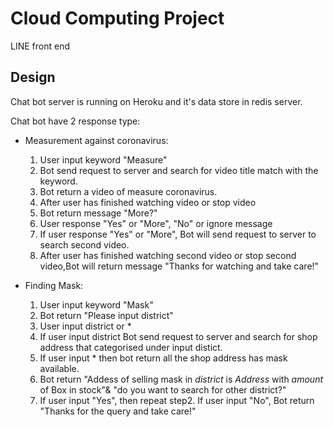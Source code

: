 

# Cloud Computing Project 

LINE front end

## Design 

Chat bot server is running on Heroku and it's data store in redis server.

Chat bot have 2 response type:

*  Measurement against coronavirus:
	1.	User input keyword "Measure"
	2.  Bot send request to server and search for video title match with the keyword. 
	3.	Bot return a video of measure coronavirus.
	4.  After user has finished watching video or stop video
	5.	Bot return message "More?"
	6.	User response "Yes" or "More", "No" or ignore message
	7.	If user response "Yes" or "More", Bot will send request to server to search second video.
	8.  After user has finished watching second video or stop second video,Bot will return message "Thanks for watching and take care!"

*  Finding Mask:
	1.	User input keyword "Mask"
	2.	Bot return "Please input district"
	3.	User input district or * 
	4.  If user input district Bot send request to server and search for shop address that categorised under input distict.
	5.  If user input * then bot return all the shop address has mask available.
	6.	Bot return "Addess of selling mask in *district* is *Address* with *amount* of Box in stock"& "do you want to search for other district?"
	7.  If user input "Yes", then repeat step2. If user input "No", Bot return "Thanks for the query and take care!"
	

